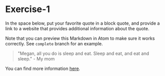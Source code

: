 # Exercise-1
In the space below, put your favorite quote in a block quote, and provide a link to a website that provides additional information about the quote.

Note that you can preview this Markdown in Atom to make sure it works correctly. See `complete` branch for an example.

> "Megan, all you do is sleep and eat. Sleep and eat, and eat and sleep." - My mom

You can find more information [here](https://en.wikipedia.org/wiki/Mother).
